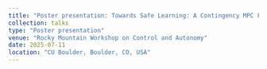 ```yaml
---
title: "Poster presentation: Towards Safe Learning: A Contingency MPC Framework"
collection: talks
type: "Poster presentation"
venue: "Rocky Mountain Workshop on Control and Autonomy"
date: 2025-07-11
location: "CU Boulder, Boulder, CO, USA"
---
```

